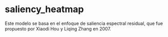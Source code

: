 # saliency_heatmap
 Este modelo se basa en el enfoque de saliencia espectral residual, que fue propuesto por Xiaodi Hou y Liqing Zhang en 2007.
